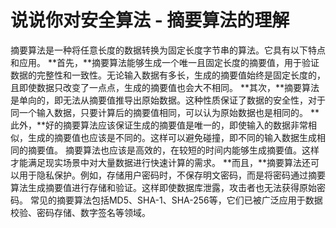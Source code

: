 # 说说你对安全算法 - 摘要算法的理解
摘要算法是一种将任意长度的数据转换为固定长度字节串的算法。它具有以下特点和应用。
**首先，**摘要算法能够生成一个唯一且固定长度的摘要值，用于验证数据的完整性和一致性。无论输入数据有多长，生成的摘要值始终是固定长度的，且即使数据只改变了一点点，生成的摘要值也会大不相同。
**其次，**摘要算法是单向的，即无法从摘要值推导出原始数据。这种性质保证了数据的安全性，对于同一个输入数据，只要计算后的摘要值相同，可以认为原始数据也是相同的。
**此外，**好的摘要算法应该保证生成的摘要值是唯一的，即使输入的数据非常相似，生成的摘要值也应该是不同的。这样可以避免碰撞，即不同的输入数据生成相同的摘要值。
摘要算法也应该是高效的，在较短的时间内能够生成摘要值。这样才能满足现实场景中对大量数据进行快速计算的需求。
**而且，**摘要算法还可以用于隐私保护。例如，存储用户密码时，不保存明文密码，而是将密码通过摘要算法生成摘要值进行存储和验证。这样即使数据库泄露，攻击者也无法获得原始密码。
常见的摘要算法包括MD5、SHA-1、SHA-256等，它们已被广泛应用于数据校验、密码存储、数字签名等领域。
